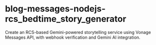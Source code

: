 # blog-messages-nodejs-rcs_bedtime_story_generator
Create an RCS-based Gemini-powered storytelling service using Vonage Messages API, with webhook verification and Gemini AI integration.
